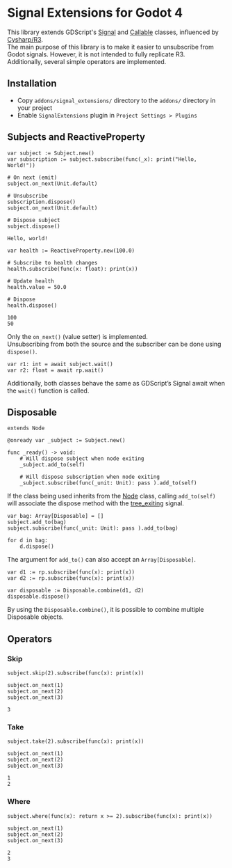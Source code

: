 # Signal Extensions for Godot 4
This library extends GDScript's [Signal](https://docs.godotengine.org/en/stable/classes/class_signal.html) and [Callable](https://docs.godotengine.org/en/stable/classes/class_callable.html) classes, influenced by [Cysharp/R3](https://github.com/Cysharp/R3).<br>
The main purpose of this library is to make it easier to unsubscribe from Godot signals. However, it is not intended to fully replicate R3.<br>
Additionally, several simple operators are implemented.

## Installation
- Copy `addons/signal_extensions/` directory to the `addons/` directory in your project
- Enable `SignalExtensions` plugin in `Project Settings > Plugins`

## Subjects and ReactiveProperty
```gdscript
var subject := Subject.new()
var subscription := subject.subscribe(func(_x): print("Hello, World!"))

# On next (emit)
subject.on_next(Unit.default)

# Unsubscribe
subscription.dispose()
subject.on_next(Unit.default)

# Dispose subject
subject.dispose()
```
```console
Hello, world!
```

```gdscript
var health := ReactiveProperty.new(100.0)

# Subscribe to health changes
health.subscribe(func(x: float): print(x))

# Update health
health.value = 50.0

# Dispose
health.dispose()
```
```console
100
50
```

Only the `on_next()` (value setter) is implemented.<br>
Unsubscribing from both the source and the subscriber can be done using `dispose()`.


```gdscript
var r1: int = await subject.wait()
var r2: float = await rp.wait()
```

Additionally, both classes behave the same as GDScript’s Signal await when the `wait()` function is called.

## Disposable
```gdscript
extends Node

@onready var _subject := Subject.new()

func _ready() -> void:
    # Will dispose subject when node exiting
    _subject.add_to(self)

    # Will dispose subscription when node exiting
    _subject.subscribe(func(_unit: Unit): pass ).add_to(self)
```

If the class being used inherits from the [Node](https://docs.godotengine.org/en/stable/classes/class_node.html) class, calling `add_to(self)` will associate the dispose method with the [tree_exiting](https://docs.godotengine.org/en/stable/classes/class_node.html#class-node-signal-tree-exiting) signal.

```gdscript
var bag: Array[Disposable] = []
subject.add_to(bag)
subject.subscribe(func(_unit: Unit): pass ).add_to(bag)

for d in bag:
    d.dispose()
```

The argument for `add_to()` can also accept an `Array[Disposable]`.

```gdscript
var d1 := rp.subscribe(func(x): print(x))
var d2 := rp.subscribe(func(x): print(x))

var disposable := Disposable.combine(d1, d2)
disposable.dispose()
```

By using the `Disposable.combine()`, it is possible to combine multiple Disposable objects.

## Operators
### Skip
```gdscript
subject.skip(2).subscribe(func(x): print(x))

subject.on_next(1)
subject.on_next(2)
subject.on_next(3)
```
```console
3
```

### Take
```gdscript
subject.take(2).subscribe(func(x): print(x))

subject.on_next(1)
subject.on_next(2)
subject.on_next(3)
```
```console
1
2
```

### Where
```gdscript
subject.where(func(x): return x >= 2).subscribe(func(x): print(x))

subject.on_next(1)
subject.on_next(2)
subject.on_next(3)
```
```console
2
3
```